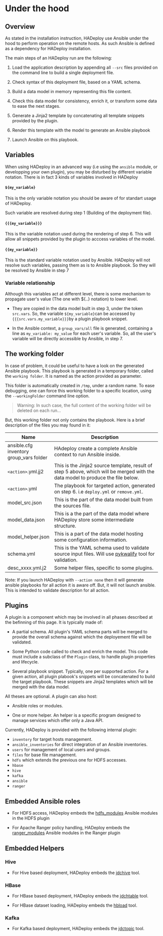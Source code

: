# Under the hood

## Overview

As stated in the installation instruction, HADeploy use Ansible under the hood to perform operation on the remote hosts. As such Ansible is defined as a dependency for HADeploy installation.

The main steps of an HADeploy run are the following:

1. Load the application description by appending all `--src` files provided on the command line to build a single deployment file.

1. Check syntax of this deployment file, based on a YAML schema.

1. Build a data model in memory representing this file content.

1. Check this data model for consistency, enrich it, or transform some data to ease the next stages.

1. Generate a Jinja2 template by concatenating all template snippets provided by the plugin.

1. Render this template with the model to generate an Ansible playbook

1. Launch Ansible on this playbook.

## Variables

When using HADeploy in an advanced way (i.e using the `ansible` module, or developping your own plugin), you may be disturbed by different variable notation. 
There is in fact 3 kinds of variables involved in HADeploy

#### `${my_variable}`

This is the only variable notation you should be aware of for standart usage of HADeploy.

Such variable are resolved during step 1 (Building of the deployment file).

#### `{{{my_variable}}}`

This is the variable notation used during the rendering of step 6. This will allow all snippets provided by the plugin to acccess variables of the model.

#### `{{my_variable}}`

This is the standard variable notation used by Ansible. HADeploy will not resolve such variables, passing them as is to Ansible playbook. So they will be resolved by Ansible in step 7

### Variable relationship

Although this variables act at different level, there is some mechanism to propagate user's value (The one with ${..} notation) to lower level.

- They are copied in the data model built in step 3, under the token `src.vars`. So, the variable `${my_variable}`can be accessed by `{{{src.vars.my_variable}}}`by a plugin playbook snippet.

- In the Ansible context, a `group_vars/all` file is generated, containing a line as `my_variable: my_value` for each user's variable. So, all the user's variable will be directly accessible by Ansible, in step 7.

## The working folder

In case of problem, it could be useful to have a look on the generated Ansible playbook.
This playbook is generated in a temporary folder, called the `working folder`. It is named as the action provided as parameter.

This folder is automatically created in `/tmp`, under a random name. 
To ease debugging, one can force this working folder to a specific location, using the `--workingFolder` command line option.

> Warning: In such case, the full content of the working folder will be deleted on each run...

But, this working folder not only contains the playbook. Here is a brief description of the files you may found in it:

Name|Description
---|---
ansible.cfg<br>inventory<br>group_vars folder|HAdeploy create a complete Ansible context to run Ansible inside.
`<action>`.yml.jj2|This is the Jinja2 source template, result of step 5 above, which will be merged with the data model to produce the file below.
`<action>`.yml|The playbook for targeted action, generated on step 6. i.e `deploy.yml` or `remove.yml`.
model_src.json|This is the part of the data model built from the sources file.
model_data.json|This is a the part of the data model where HADeploy store some intermediate structure.
model_helper.json|This is a part of the data model hosting some configuration information.
schema.yml|This is the YAML schema used to validate source input files. Will use [pykwalify](https://github.com/Grokzen/pykwalify) tool for validation.
desc_xxxx.yml.j2|Some helper files, specific to some plugins.

Note: If you launch HADeploy with `--action none` then it will generate ansible playbooks for all action it is aware off. But, it will not launch ansible. 
This is intended to validate description for all action.

## Plugins

A plugin is a component which may be involved in all phases described at the befinning of this page. It is typically made of:

* A partial schema. All plugin's YAML schema parts will be merged to provide the overall schema against which the deployement file will be validated.

* Some Python code called to check and enrich the model. This code must include a subclass of the `Plugin` class, to handle plugin properties and lifecycle.

* Several playbook snippet. Typically, one per supported action. For a given action, all plugin plabook's snippets will be concatenated to build the target playbook. These snippets are Jinja2 templates which will be merged with the data model.

All theses are optional. A plugin can also host:

* Ansible roles or modules.

* One or more helper. An helper is a specific program designed to manage services which offer only a Java API.

Currently, HADeploy is provided with the following internal plugin:

* `inventory` for target hosts management.
* `ansible_inventories` for direct integration of an Ansible inventories.
* `users` for management of local users and groups. 
* `files` for base file management.
* `hdfs` which extends the previous one for HDFS accesses.
* `hbase`
* `hive`
* `kafka`
* `ansible`
* `ranger`



## Embedded Ansible roles

* For HDFS access, HADeploy embeds the [hdfs_modules](https://github.com/BROADSoftware/hdfs_modules) Ansible modules in the HDFS plugin

* For Apache Ranger policy handling, HADeploy embeds the [ranger_modules](https://github.com/BROADSoftware/ranger_modules) Ansible modules in the Ranger plugin

## Embedded Helpers

### Hive

* For Hive based deployment, HADeploy embeds the [jdchive](https://github.com/BROADSoftware/jdchive) tool.

### HBase

* For HBase based deployment, HADeploy embeds the [jdchtable](https://github.com/BROADSoftware/jdchtable) tool.

* For HBase dataset loading, HADeploy embeds the [hbload](https://github.com/BROADSoftware/hbtools) tool.

### Kafka

* For Kafka based deployment, HADeploy embeds the [jdctopic](https://github.com/Kappaware/jdctopic) tool.



